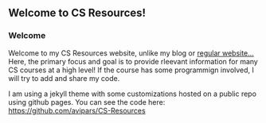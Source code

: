 ## Welcome to CS Resources!

### Welcome

Welcome to my CS Resources website, unlike my blog or [regular website…](https://www.aviparshan.com) Here, the primary focus and goal is to provide rleevant information for many CS courses at a high level! If the course has some programmign involved, I will try to add and share my code.

I am using a jekyll theme with some customizations hosted on a public repo using github pages. You can see the code here: https://github.com/avipars/CS-Resources